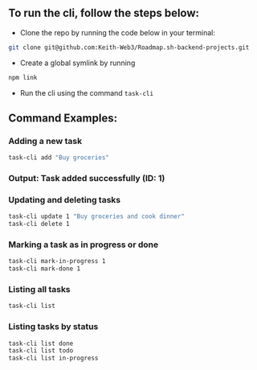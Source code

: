 ## To run the cli, follow the steps below:

- Clone the repo by running the code below in your terminal:

```bash
git clone git@github.com:Keith-Web3/Roadmap.sh-backend-projects.git
```

- Create a global symlink by running

```bash
npm link
```

- Run the cli using the command `task-cli`

## Command Examples:

### Adding a new task

```bash
task-cli add "Buy groceries"
```

### Output: Task added successfully (ID: 1)

### Updating and deleting tasks

```bash
task-cli update 1 "Buy groceries and cook dinner"
task-cli delete 1
```

### Marking a task as in progress or done

```bash
task-cli mark-in-progress 1
task-cli mark-done 1
```

### Listing all tasks

```bash
task-cli list
```

### Listing tasks by status

```bash
task-cli list done
task-cli list todo
task-cli list in-progress
```

